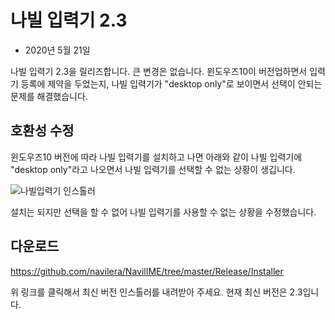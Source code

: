 # 나빌 입력기 2.3

- 2020년 5월 21일

나빌 입력기 2.3을 릴리즈합니다. 큰 변경은 없습니다. 윈도우즈10이 버전업하면서 입력기 등록에 제약을 두었는지, 나빌 입력기가 "desktop only"로 보이면서 선택이 안되는 문제를 해결했습니다.

## 호환성 수정

윈도우즈10 버전에 따라 나빌 입력기를 설치하고 나면 아래와 같이 나빌 입력기에 "desktop only"라고 나오면서 나빌 입력기를 선택할 수 없는 상황이 생깁니다.

![나빌입력기 인스톨러](https://github.com/navilera/NavilIME/blob/master/Doc/ReleaseNotes_2.3/desktop_only_cant_select.jpg)

설치는 되지만 선택을 할 수 없어 나빌 입력기를 사용할 수 없는 상황을 수정했습니다.

## 다운로드

https://github.com/navilera/NavilIME/tree/master/Release/Installer

위 링크를 클릭해서 최신 버전 인스톨러를 내려받아 주세요. 현재 최신 버전은 2.3입니다.
